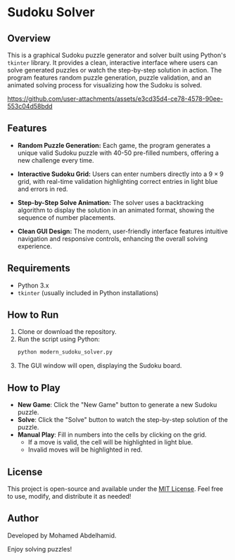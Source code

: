 # Sudoku Solver

## Overview

This is a graphical Sudoku puzzle generator and solver built using Python's `tkinter` library. It provides a clean, interactive interface where users can solve generated puzzles or watch the step-by-step solution in action. The program features random puzzle generation, puzzle validation, and an animated solving process for visualizing how the Sudoku is solved.



https://github.com/user-attachments/assets/e3cd35d4-ce78-4578-90ee-553c04d58bdd



## Features

- **Random Puzzle Generation:** Each game, the program generates a unique valid Sudoku puzzle with 40-50 pre-filled numbers, offering a new challenge every time.
- **Interactive Sudoku Grid:** Users can enter numbers directly into a $9 \times 9$ grid, with real-time validation highlighting correct entries in light blue and errors in red.

- **Step-by-Step Solve Animation:** The solver uses a backtracking algorithm to display the solution in an animated format, showing the sequence of number placements.

- **Clean GUI Design:** The modern, user-friendly interface features intuitive navigation and responsive controls, enhancing the overall solving experience.

## Requirements

- Python 3.x
- `tkinter` (usually included in Python installations)

## How to Run

1. Clone or download the repository.
2. Run the script using Python:
   ```bash
   python modern_sudoku_solver.py
   ```
3. The GUI window will open, displaying the Sudoku board.

## How to Play

- **New Game**: Click the "New Game" button to generate a new Sudoku puzzle.
- **Solve**: Click the "Solve" button to watch the step-by-step solution of the puzzle.
- **Manual Play**: Fill in numbers into the cells by clicking on the grid.
  - If a move is valid, the cell will be highlighted in light blue.
  - Invalid moves will be highlighted in red.

## License

This project is open-source and available under the [MIT License](https://opensource.org/licenses/MIT). Feel free to use, modify, and distribute it as needed!

## Author

Developed by Mohamed Abdelhamid.

Enjoy solving puzzles!
